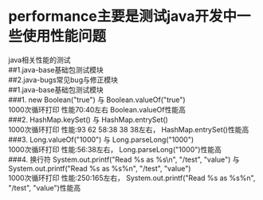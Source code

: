 # performance主要是测试java开发中一些使用性能问题
java相关性能的测试<br />
##1.java-base基础包测试模块<br />
##2.java-bugs常见bug与修正模块<br />
##1.java-base基础包测试模块<br />
###1. new Boolean("true") 与 Boolean.valueOf("true")<br />
1000次循环打印 性能70:40左右 Boolean.valueOf性能高<br />
###2. HashMap.keySet() 与 HashMap.entrySet()<br />
1000次循环打印 性能:93   62    58:38  38   38左右， HashMap.entrySet()性能高<br />
###3. Long.valueOf("1000") 与 Long.parseLong("1000")<br />
1000次循环打印 性能:56:38左右， Long.parseLong("1000")性能高<br />
###4. 换行符 System.out.printf("Read %s as %s\n", "/test", "value") 与  System.out.printf("Read %s as %s%n", "/test", "value")<br />
1000次循环打印 性能:250:165左右， System.out.printf("Read %s as %s%n", "/test", "value")性能高<br />
